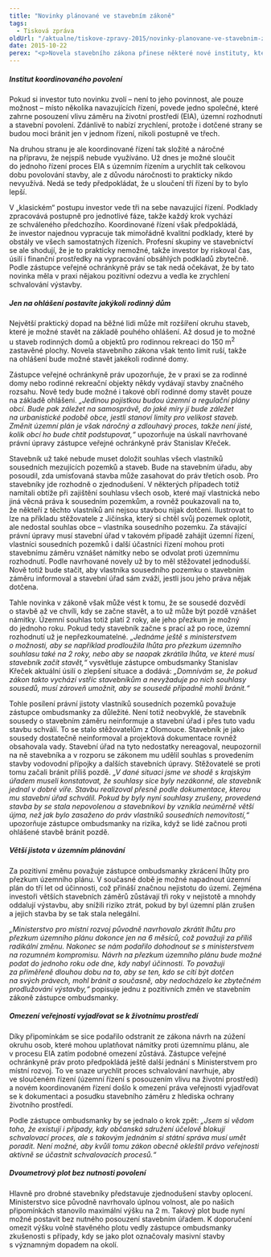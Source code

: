 ```yaml
---
title: "Novinky plánované ve stavebním zákoně"
tags:
  - Tisková zpráva
oldUrl: "/aktualne/tiskove-zpravy-2015/novinky-planovane-ve-stavebnim-zakone"
date: 2015-10-22
perex: "<p>Novela stavebního zákona přinese některé nové instituty, které by podle ministerstva měly zrychlit proces výstavby. Některé schvalovací proces natolik uvolňují, že lidé budou muset být ve střehu a hlídat jakoukoli stavební činnost ve svém okolí, aby případně mohli bránit svá práva.</p>"
---
```


<!-- imported from the old website -->

<h5>Institut koordinovaného povolení</h5> <p>Pokud si investor tuto novinku zvolí – není to jeho povinnost, ale pouze možnost – místo několika navazujících řízení, povede jedno společné, které zahrne posouzení vlivu záměru na životní prostředí (EIA), územní rozhodnutí a stavební povolení. Zdánlivě to nabízí zrychlení, protože i dotčené strany se budou moci bránit jen v jednom řízení, nikoli postupně ve třech. </p> <p>Na druhou stranu je ale koordinované řízení tak složité a náročné na přípravu, že nejspíš nebude využíváno. Už dnes je možné sloučit do jednoho řízení proces EIA s územním řízením a urychlit tak celkovou dobu povolování stavby, ale z důvodu náročnosti to prakticky nikdo nevyužívá. Nedá se tedy předpokládat, že u sloučení tří řízení by to bylo lepší.</p> <p>V „klasickém“ postupu investor vede tři na sebe navazující řízení. Podklady zpracovává postupně pro jednotlivé fáze, takže každý krok vychází ze schváleného předchozího. Koordinované řízení však předpokládá, že investor najednou vypracuje tak mimořádně kvalitní podklady, které by obstály ve všech samostatných řízeních. Profesní skupiny ve stavebnictví se ale shodují, že je to prakticky nemožné, takže investor by riskoval čas, úsilí i finanční prostředky na vypracování obsáhlých podkladů zbytečně. Podle zástupce veřejné ochránkyně práv se tak nedá očekávat, že by tato novinka měla v praxi nějakou pozitivní odezvu a vedla ke zrychlení schvalování výstavby.</p> <h5>Jen na ohlášení postavíte jakýkoli rodinný dům</h5> <p>Největší praktický dopad na běžné lidi může mít rozšíření okruhu staveb, které je možné stavět na základě pouhého ohlášení. Až dosud je to možné u staveb rodinných domů a objektů pro rodinnou rekreaci do 150 m<sup>2</sup> zastavěné plochy. Novela stavebního zákona však tento limit ruší, takže na ohlášení bude možné stavět jakékoli rodinné domy. </p> <p>Zástupce veřejné ochránkyně práv upozorňuje, že v praxi se za rodinné domy nebo rodinné rekreační objekty někdy vydávají stavby značného rozsahu. Nově tedy bude možné i takové obří rodinné domy stavět pouze na základě ohlášení. <i>„Jedinou pojistkou budou územní a regulační plány obcí. Bude pak záležet na samosprávě, do jaké míry jí bude záležet na urbanistické podobě obce, jestli stanoví limity pro velikost staveb. Změnit územní plán je však náročný a zdlouhavý proces, takže není jisté, kolik obcí ho bude chtít podstupovat,“</i> upozorňuje na úskalí navrhované právní úpravy zástupce veřejné ochránkyně práv Stanislav Křeček.</p> <p>Stavebník už také nebude muset doložit souhlas všech vlastníků sousedních mezujících pozemků a staveb. Bude na stavebním úřadu, aby posoudil, zda umisťovaná stavba může zasahovat do práv třetích osob. Pro stavebníky jde rozhodně o zjednodušení. V některých případech totiž namítali obtíže při zajištění souhlasu všech osob, které mají vlastnická nebo jiná věcná práva k sousedním pozemkům, a rovněž poukazovali na to, že někteří z těchto vlastníků ani nejsou stavbou nijak dotčeni. Ilustrovat to lze na příkladu stěžovatele z Jičínska, který si chtěl svůj pozemek oplotit, ale nedostal souhlas obce – vlastníka sousedního pozemku. Za stávající právní úpravy musí stavební úřad v takovém případě zahájit územní řízení, vlastníci sousedních pozemků i další účastníci řízení mohou proti stavebnímu záměru vznášet námitky nebo se odvolat proti územnímu rozhodnutí. Podle navrhované novely už by to měl stěžovatel jednodušší. Nově totiž bude stačit, aby vlastníka sousedního pozemku o stavebním záměru informoval a stavební úřad sám zváží, jestli jsou jeho práva nějak dotčena. </p> <p>Tahle novinka v zákoně však může vést k tomu, že se sousedé dozvědí o stavbě až ve chvíli, kdy se začne stavět, a to už může být pozdě vznášet námitky. Územní souhlas totiž platí 2 roky, ale jeho přezkum je možný do jednoho roku. Pokud tedy stavebník začne s prací až po roce, územní rozhodnutí už je nepřezkoumatelné. <i>„Jednáme ještě s ministerstvem o možnosti, aby se například prodloužila lhůta pro přezkum územního souhlasu také na 2 roky, nebo aby se naopak zkrátila lhůta, ve které musí stavebník začít stavět,“</i> vysvětluje zástupce ombudsmanky Stanislav Křeček aktuální úsilí o zlepšení situace a dodává: <i>„Domnívám se, že pokud zákon takto vychází vstříc stavebníkům a nevyžaduje po nich souhlasy sousedů, musí zároveň umožnit, aby se sousedé případně mohli bránit.“</i></p> <p>Tohle posílení právní jistoty vlastníků sousedních pozemků považuje zástupce ombudsmanky za důležité. Není totiž neobvyklé, že stavebník sousedy o stavebním záměru neinformuje a stavební úřad i přes tuto vadu stavbu schválí. To se stalo stěžovatelům z Olomouce. Stavebník je jako sousedy dostatečně neinformoval a projektová dokumentace rovněž obsahovala vady. Stavební úřad na tyto nedostatky nereagoval, neupozornil na ně stavebníka a v rozporu se zákonem mu udělil souhlas s provedením stavby vodovodní přípojky a dalších stavebních úpravy. Stěžovatelé se proti tomu začali bránit příliš pozdě. <i>„V dané situaci jsme ve shodě s krajským úřadem museli konstatovat, že souhlasy sice byly nezákonné, ale stavebník jednal v dobré víře. Stavbu realizoval přesně podle dokumentace, kterou mu stavební úřad schválil. Pokud by byly nyní souhlasy zrušeny, provedená stavba by se stala nepovolenou a stavebníkovi by vznikla neúměrně větší újma, než jak bylo zasaženo do práv vlastníků sousedních nemovitostí,“</i> upozorňuje zástupce ombudsmanky na rizika, když se lidé začnou proti ohlášené stavbě bránit pozdě.</p> <h5>Větší jistota v územním plánování</h5> <p>Za pozitivní změnu považuje zástupce ombudsmanky zkrácení lhůty pro přezkum územního plánu. V současné době je možné napadnout územní plán do tří let od účinnosti, což přináší značnou nejistotu do území. Zejména investoři větších stavebních záměrů zůstávají tři roky v nejistotě a mnohdy oddalují výstavbu, aby snížili riziko ztrát, pokud by byl územní plán zrušen a jejich stavba by se tak stala nelegální. </p> <p><i>„Ministerstvo pro místní rozvoj původně navrhovalo zkrátit lhůtu pro přezkum územního plánu dokonce jen na 6 měsíců, což považuji za příliš radikální změnu. Nakonec se nám podařilo dohodnout se s ministerstvem na rozumném kompromisu. Návrh na přezkum územního plánu bude možné podat do jednoho roku ode dne, kdy nabyl účinnosti. To považuji za přiměřeně dlouhou dobu na to, aby se ten, kdo se cítí být dotčen na svých právech, mohl bránit a současně, aby nedocházelo ke zbytečném prodlužování výstavby,“ </i>popisuje jednu z pozitivních změn ve stavebním zákoně zástupce ombudsmanky.</p> <h5>Omezení veřejnosti vyjadřovat se k životnímu prostředí</h5> <p>Díky připomínkám se sice podařilo odstranit ze zákona návrh na zúžení okruhu osob, které mohou uplatňovat námitky proti územnímu plánu, ale v procesu EIA zatím podobné omezení zůstává. Zástupce veřejné ochránkyně práv proto předpokládá ještě další jednání s Ministerstvem pro místní rozvoj. To ve snaze urychlit proces schvalování navrhuje, aby ve sloučeném řízení (územní řízení s posouzením vlivu na životní prostředí) a novém koordinovaném řízení došlo k omezení práva veřejnosti vyjadřovat se k dokumentaci a posudku stavebního záměru z hlediska ochrany životního prostředí.</p> <p>Podle zástupce ombudsmanky by se jednalo o krok zpět: <i>„Jsem si vědom toho, že existují i případy, kdy občanská sdružení účelově blokují schvalovací proces, ale s takovým jednáním si státní správa musí umět poradit. Není možné, aby kvůli tomu zákon obecně okleštil právo veřejnosti aktivně se účastnit schvalovacích procesů.“</i></p> <h5>Dvoumetrový plot bez nutnosti povolení</h5><p> Hlavně pro drobné stavebníky představuje zjednodušení stavby oplocení. Ministerstvo sice původně navrhovalo úplnou volnost, ale po našich připomínkách stanovilo maximální výšku na 2 m. Takový plot bude nyní možné postavit bez nutného posouzení stavebním úřadem. K doporučení omezit výšku volně stavěného plotu vedly zástupce ombudsmanky zkušenosti s případy, kdy se jako plot označovaly masivní stavby s významným dopadem na okolí.</p>
